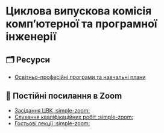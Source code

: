 # Циклова випускова комісія компʼютерної та програмної інженерії

## 🗂️ Ресурси
- [Освітньо-професійні програми та навчальні плани](pages/opp.md)

## 🔗 Постійні посилання в Zoom
- [Засідання ЦВК :simple-zoom:](https://us02web.zoom.us/j/81550986609?pwd=SlZGSVZXSk1GM1UzelV5RlkrYlNSZz09)
- [Слухання кваліфікаційних робіт :simple-zoom:](https://us02web.zoom.us/j/8299078669?pwd=cFVaRzZVR2dlbUdleWFWc05MSWJ6Zz09)
- [Гостьові лекції :simple-zoom:](https://us02web.zoom.us/j/88344902607?pwd=an2zasxOR4lHgtq1P49KQVMCPeURYy.1)
